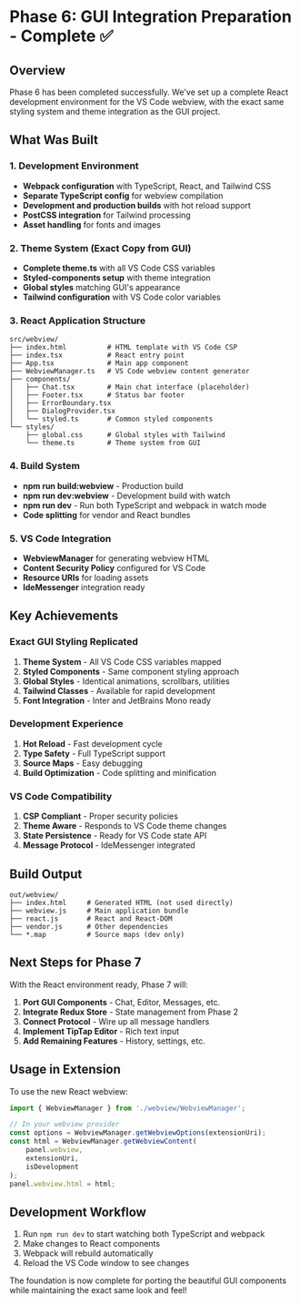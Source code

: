 # Phase 6: GUI Integration Preparation - Complete ✅

## Overview

Phase 6 has been completed successfully. We've set up a complete React development environment for the VS Code webview, with the exact same styling system and theme integration as the GUI project.

## What Was Built

### 1. Development Environment

- **Webpack configuration** with TypeScript, React, and Tailwind CSS
- **Separate TypeScript config** for webview compilation
- **Development and production builds** with hot reload support
- **PostCSS integration** for Tailwind processing
- **Asset handling** for fonts and images

### 2. Theme System (Exact Copy from GUI)

- **Complete theme.ts** with all VS Code CSS variables
- **Styled-components setup** with theme integration
- **Global styles** matching GUI's appearance
- **Tailwind configuration** with VS Code color variables

### 3. React Application Structure

```
src/webview/
├── index.html          # HTML template with VS Code CSP
├── index.tsx           # React entry point
├── App.tsx             # Main app component
├── WebviewManager.ts   # VS Code webview content generator
├── components/
│   ├── Chat.tsx        # Main chat interface (placeholder)
│   ├── Footer.tsx      # Status bar footer
│   ├── ErrorBoundary.tsx
│   ├── DialogProvider.tsx
│   └── styled.ts       # Common styled components
└── styles/
    ├── global.css      # Global styles with Tailwind
    └── theme.ts        # Theme system from GUI
```

### 4. Build System

- **npm run build:webview** - Production build
- **npm run dev:webview** - Development build with watch
- **npm run dev** - Run both TypeScript and webpack in watch mode
- **Code splitting** for vendor and React bundles

### 5. VS Code Integration

- **WebviewManager** for generating webview HTML
- **Content Security Policy** configured for VS Code
- **Resource URIs** for loading assets
- **IdeMessenger** integration ready

## Key Achievements

### Exact GUI Styling Replicated

1. **Theme System** - All VS Code CSS variables mapped
2. **Styled Components** - Same component styling approach
3. **Global Styles** - Identical animations, scrollbars, utilities
4. **Tailwind Classes** - Available for rapid development
5. **Font Integration** - Inter and JetBrains Mono ready

### Development Experience

1. **Hot Reload** - Fast development cycle
2. **Type Safety** - Full TypeScript support
3. **Source Maps** - Easy debugging
4. **Build Optimization** - Code splitting and minification

### VS Code Compatibility

1. **CSP Compliant** - Proper security policies
2. **Theme Aware** - Responds to VS Code theme changes
3. **State Persistence** - Ready for VS Code state API
4. **Message Protocol** - IdeMessenger integrated

## Build Output

```
out/webview/
├── index.html     # Generated HTML (not used directly)
├── webview.js     # Main application bundle
├── react.js       # React and React-DOM
├── vendor.js      # Other dependencies
└── *.map          # Source maps (dev only)
```

## Next Steps for Phase 7

With the React environment ready, Phase 7 will:

1. **Port GUI Components** - Chat, Editor, Messages, etc.
2. **Integrate Redux Store** - State management from Phase 2
3. **Connect Protocol** - Wire up all message handlers
4. **Implement TipTap Editor** - Rich text input
5. **Add Remaining Features** - History, settings, etc.

## Usage in Extension

To use the new React webview:

```typescript
import { WebviewManager } from './webview/WebviewManager';

// In your webview provider
const options = WebviewManager.getWebviewOptions(extensionUri);
const html = WebviewManager.getWebviewContent(
    panel.webview,
    extensionUri,
    isDevelopment
);
panel.webview.html = html;
```

## Development Workflow

1. Run `npm run dev` to start watching both TypeScript and webpack
2. Make changes to React components
3. Webpack will rebuild automatically
4. Reload the VS Code window to see changes

The foundation is now complete for porting the beautiful GUI components while maintaining the exact same look and feel!